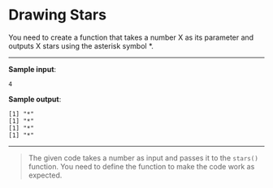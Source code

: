 # Drawing Stars

You need to create a function that takes a number X as its parameter and outputs X stars using the asterisk symbol *.

---

**Sample input**:
```
4
```

**Sample output**:
```
[1] "*"
[1] "*"
[1] "*"
[1] "*"
```

---

>The given code takes a number as input and passes it to the `stars()` function. You need to define the function to make the code work as expected.